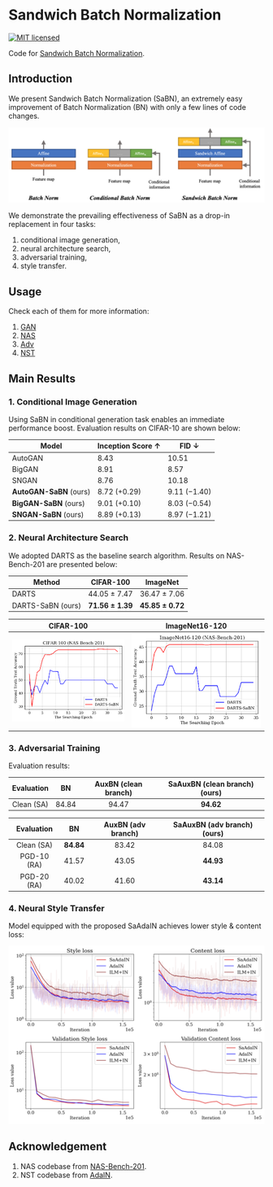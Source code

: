 # Sandwich Batch Normalization

[![MIT licensed](https://img.shields.io/badge/license-MIT-brightgreen.svg)](LICENSE.md)

Code for [Sandwich Batch Normalization](-).

## Introduction
We present Sandwich Batch Normalization (SaBN), an extremely easy improvement of Batch Normalization (BN) with only a few lines of code changes.

![method](imgs/architect.png)

We demonstrate the prevailing effectiveness of SaBN as a drop-in replacement in four tasks:
1. conditional image generation,
2. neural architecture search,
3. adversarial training,
4. style transfer.

## Usage
Check each of them for more information:
1. [GAN](https://github.com/VITA-Group/Sandwich-Batch-Normalization/blob/main/GAN)
2. [NAS](https://github.com/VITA-Group/Sandwich-Batch-Normalization/blob/main/NAS)
3. [Adv](https://github.com/VITA-Group/Sandwich-Batch-Normalization/blob/main/Adv)
4. [NST](https://github.com/VITA-Group/Sandwich-Batch-Normalization/blob/main/NST)

## Main Results

### 1. Conditional Image Generation
Using SaBN in conditional generation task enables an immediate performance boost. Evaluation results on CIFAR-10 are shown below:

|       Model      | Inception Score ↑ |     FID ↓     |
|------------------|-----------------|--------------|
| AutoGAN          |       8.43      |        10.51 |
| BigGAN           |       8.91      |         8.57 |
| SNGAN            |       8.76      |        10.18 |
| **AutoGAN-SaBN** (ours) |   8.72 (+0.29)  |  9.11 (−1.40) |
| **BigGAN-SaBN** (ours) |   9.01 (+0.10)   | 8.03 (−0.54) |
| **SNGAN-SaBN** (ours) |   8.89 (+0.13)  |  8.97 (−1.21) |

### 2. Neural Architecture Search
We adopted DARTS as the baseline search algorithm. Results on NAS-Bench-201 are presented below:

| Method            |     CIFAR-100    |     ImageNet     |
|-------------------|:----------------:|:----------------:|
| DARTS             |   44.05 ± 7.47   |   36.47 ± 7.06   |
| DARTS-SaBN (ours) | **71.56 ± 1.39** | **45.85 ± 0.72** |

CIFAR-100            |  ImageNet16-120
:-------------------------:|:-------------------------:
![CIFAR100](imgs/DARTS_e35_cifar100.png)  |  ![ImageNet](imgs/DARTS_e35_imagenet100.png)

### 3. Adversarial Training
Evaluation results:

| Evaluation |   BN  | AuxBN (clean branch) | SaAuxBN (clean branch) (ours) |
|:----------:|:-----:|:--------------------:|:----------------------:|
| Clean (SA) | 84.84 |         94.47        |          **94.62**         |

|  Evaluation |   BN  | AuxBN (adv branch) | SaAuxBN (adv branch) (ours) |
|:-----------:|:-----:|:------------------:|:--------------------:|
|  Clean (SA) | **84.84** |        83.42       |         84.08        |
| PGD-10 (RA) | 41.57 |        43.05       |         **44.93**        |
| PGD-20 (RA) | 40.02 |        41.60       |         **43.14**        |

### 4. Neural Style Transfer

Model equipped with the proposed SaAdaIN achieves lower style & content loss:

![style curves](imgs/style_curves.png)
 
## Acknowledgement
1. NAS codebase from [NAS-Bench-201](https://github.com/D-X-Y/AutoDL-Projects/blob/main/docs/NAS-Bench-201.md).
2. NST codebase from [AdaIN](https://github.com/naoto0804/pytorch-AdaIN).


